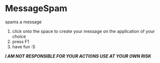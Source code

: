 # MessageSpam
spams a message

1. click onto the space to create your message on the application of your choice
2. press F1
3. have fun :S

***I AM NOT RESPONSIBLE FOR YOUR ACTIONS USE AT YOUR OWN RISK***
